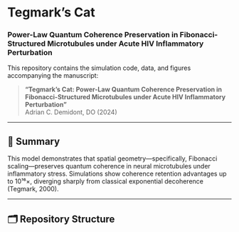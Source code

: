 # Tegmark’s Cat

### Power-Law Quantum Coherence Preservation in Fibonacci-Structured Microtubules under Acute HIV Inflammatory Perturbation

This repository contains the simulation code, data, and figures accompanying the manuscript:

> **“Tegmark’s Cat: Power-Law Quantum Coherence Preservation in Fibonacci-Structured Microtubules under Acute HIV Inflammatory Perturbation”**  
> Adrian C. Demidont, DO (2024)

---

## 🧠 Summary

This model demonstrates that spatial geometry—specifically, Fibonacci scaling—preserves quantum coherence in neural microtubules under inflammatory stress. Simulations show coherence retention advantages up to 10¹⁶×, diverging sharply from classical exponential decoherence (Tegmark, 2000).

---

## 🗂 Repository Structure
